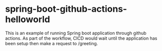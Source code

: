 # spring-boot-github-actions-helloworld
This is an example of running Spring boot application through github actions.
As part of the workflow, CICD would wait until the application has been setup then make a request to /greeting.
